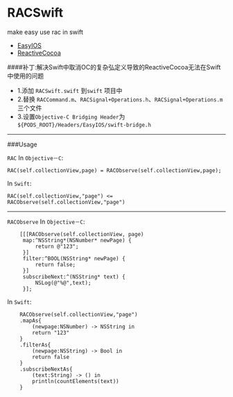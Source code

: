 RACSwift
========

make easy use rac in swift

* [EasyIOS](https://github.com/zhuchaowe/EasyIOS)
* [ReactiveCocoa](https://github.com/zhuchaowe/ReactiveCocoa)

####补丁:解决Swift中取消OC的复杂弘定义导致的ReactiveCocoa无法在Swift中使用的问题

* 1.添加 `RACSwift.swift` 到`swift` 项目中
* 2.替换 `RACCommand.m`、`RACSignal+Operations.h`、`RACSignal+Operations.m` 三个文件
* 3.设置`Objective-C Bridging Header`为`${PODS_ROOT}/Headers/EasyIOS/swift-bridge.h`

___

###Usage

`RAC` In `Objective－C`:

	RAC(self.collectionView,page) = RACObserve(self.collectionView,page);

In `Swift`:

	RAC(self.collectionView,"page") <= RACObserve(self.collectionView,"page")
	
___
    
`RACObserve` In `Objective－C`:
	
        [[[RACObserve(self.collectionView, page)
         map:^NSString*(NSNumber* newPage) {
             return @"123";
         }]
         filter:^BOOL(NSString* newPage) {
             return false;
         }]
         subscribeNext:^(NSString* text) {
             NSLog(@"%@",text);
         }];

In `Swift`:

        RACObserve(self.collectionView,"page")
        .mapAs{
            (newpage:NSNumber) -> NSString in
            return "123"
        }
        .filterAs{
            (newpage:NSString) -> Bool in
            return false
        }
        .subscribeNextAs{
            (text:String) -> () in
            println(countElements(text))
        }        